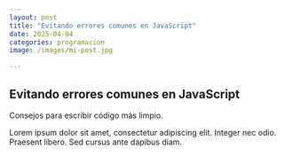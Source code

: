 ```yaml
---
layout: post
title: "Evitando errores comunes en JavaScript"
date: 2025-04-04
categories: programacion
image: /images/mi-post.jpg

---
```


## Evitando errores comunes en JavaScript

Consejos para escribir código más limpio.

Lorem ipsum dolor sit amet, consectetur adipiscing elit. Integer nec odio. Praesent libero. Sed cursus ante dapibus diam.
